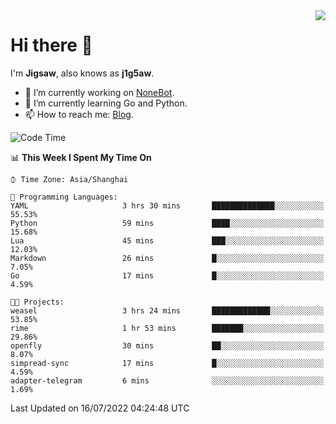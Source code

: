<a href="#">
  <img align="right" src="https://github-readme-stats.vercel.app/api?username=j1g5awi&count_private=true&show_icons=true&title_color=80070B&text_color=B3B3B3&bg_color=212121&icon_color=80070B" />
</a>

# Hi there 👋

I'm **Jigsaw**, also knows as **j1g5aw**.

- 🔭 I’m currently working on [NoneBot](https://github.com/nonebot).
- 🌱 I’m currently learning Go and Python.
- 📫 How to reach me: [Blog](https://blog.maddestroyer.xyz/).

<!--START_SECTION:waka-->
![Code Time](http://img.shields.io/badge/Code%20Time-0%20secs-blue)

📊 **This Week I Spent My Time On** 

```text
⌚︎ Time Zone: Asia/Shanghai

💬 Programming Languages: 
YAML                     3 hrs 30 mins       ██████████████░░░░░░░░░░░   55.53% 
Python                   59 mins             ████░░░░░░░░░░░░░░░░░░░░░   15.68% 
Lua                      45 mins             ███░░░░░░░░░░░░░░░░░░░░░░   12.03% 
Markdown                 26 mins             █░░░░░░░░░░░░░░░░░░░░░░░░   7.05% 
Go                       17 mins             █░░░░░░░░░░░░░░░░░░░░░░░░   4.59%

🐱‍💻 Projects: 
weasel                   3 hrs 24 mins       █████████████░░░░░░░░░░░░   53.85% 
rime                     1 hr 53 mins        ███████░░░░░░░░░░░░░░░░░░   29.86% 
openfly                  30 mins             ██░░░░░░░░░░░░░░░░░░░░░░░   8.07% 
simpread-sync            17 mins             █░░░░░░░░░░░░░░░░░░░░░░░░   4.59% 
adapter-telegram         6 mins              ░░░░░░░░░░░░░░░░░░░░░░░░░   1.69%

```


 Last Updated on 16/07/2022 04:24:48 UTC
<!--END_SECTION:waka-->
